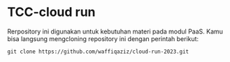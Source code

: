 # TCC-cloud run

Rerpository ini digunakan untuk kebutuhan materi pada modul PaaS.
Kamu bisa langsung mengcloning repository ini dengan perintah berikut:

`git clone https://github.com/waffiqaziz/cloud-run-2023.git`
